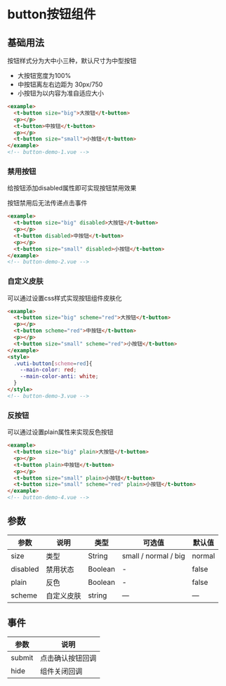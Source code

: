 # button按钮组件

## 基础用法
按钮样式分为大中小三种，默认尺寸为中型按钮
+ 大按钮宽度为100%
+ 中按钮离左右边距为 30px/750
+ 小按钮为以内容为准自适应大小
```html
<example>
  <t-button size="big">大按钮</t-button>
  <p></p>
  <t-button>中按钮</t-button>
  <p></p>
  <t-button size="small">小按钮</t-button>
</example>
<!-- button-demo-1.vue -->
```

### 禁用按钮
给按钮添加disabled属性即可实现按钮禁用效果

按钮禁用后无法传递点击事件
```html
<example>
  <t-button size="big" disabled>大按钮</t-button>
  <p></p>
  <t-button disabled>中按钮</t-button>
  <p></p>
  <t-button size="small" disabled>小按钮</t-button>
</example>
<!-- button-demo-2.vue -->
```

### 自定义皮肤
可以通过设置css样式实现按钮组件皮肤化
```html
<example>
  <t-button size="big" scheme="red">大按钮</t-button>
  <p></p>
  <t-button scheme="red">中按钮</t-button>
  <p></p>
  <t-button size="small" scheme="red">小按钮</t-button>
</example>
<style>
  .vuti-button[scheme=red]{
    --main-color: red;
    --main-color-anti: white;
  }
</style>
<!-- button-demo-3.vue -->
```

### 反按钮
可以通过设置plain属性来实现反色按钮
```html
<example>
  <t-button size="big" plain>大按钮</t-button>
  <p></p>
  <t-button plain>中按钮</t-button>
  <p></p>
  <t-button size="small" plain>小按钮</t-button>
  <t-button size="small" scheme="red" plain>小按钮</t-button>
</example>
<!-- button-demo-4.vue -->
```
## 参数
  | 参数      | 说明    | 类型      | 可选值       | 默认值   |
  |---------- |-------- |---------- |-------------  |-------- |
  | size     | 类型   | String  |   small / normal / big   |   normal   |
  | disabled     | 禁用状态   | Boolean    |   -  |     false    |
  | plain     | 反色   | Boolean    | - |  false  |
  | scheme     | 自定义皮肤   | string    | — |  —   |

## 事件
  | 参数      | 说明    |
  |---------- |-------- |
  | submit     | 点击确认按钮回调   |
  | hide     | 组件关闭回调   |

